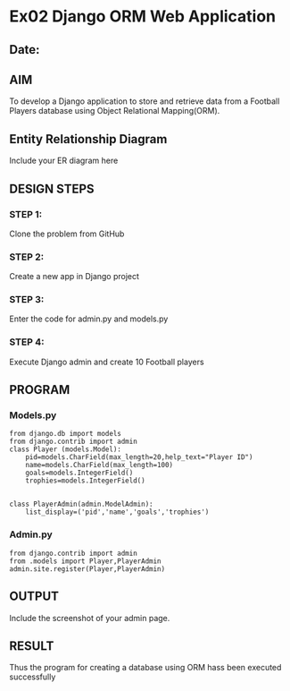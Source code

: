 # Ex02 Django ORM Web Application
## Date: 

## AIM
To develop a Django application to store and retrieve data from a Football Players database using Object Relational Mapping(ORM).

## Entity Relationship Diagram

Include your ER diagram here

## DESIGN STEPS

### STEP 1:
Clone the problem from GitHub

### STEP 2:
Create a new app in Django project

### STEP 3:
Enter the code for admin.py and models.py

### STEP 4:
Execute Django admin and create 10 Football players

## PROGRAM

### Models.py

```
from django.db import models
from django.contrib import admin
class Player (models.Model):
    pid=models.CharField(max_length=20,help_text="Player ID")
    name=models.CharField(max_length=100)
    goals=models.IntegerField()
    trophies=models.IntegerField()
    

class PlayerAdmin(admin.ModelAdmin):
    list_display=('pid','name','goals','trophies')
```

### Admin.py

```
from django.contrib import admin
from .models import Player,PlayerAdmin
admin.site.register(Player,PlayerAdmin)
```


## OUTPUT

Include the screenshot of your admin page.


## RESULT
Thus the program for creating a database using ORM hass been executed successfully
